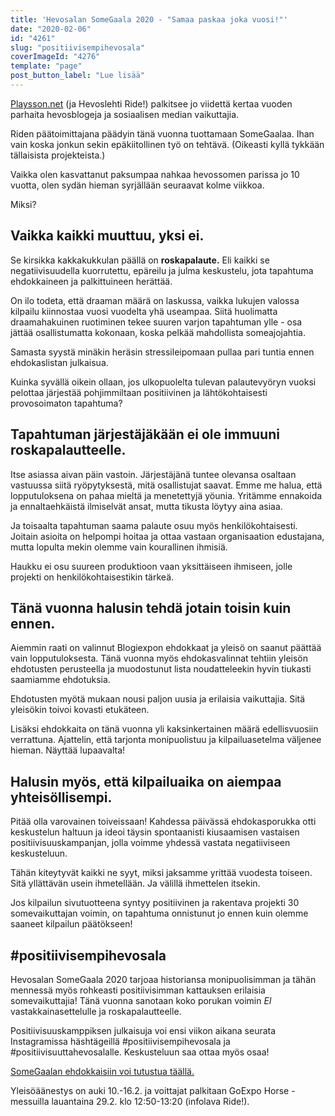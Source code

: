 ```yaml
---
title: 'Hevosalan SomeGaala 2020 - "Samaa paskaa joka vuosi!"'
date: "2020-02-06"
id: "4261"
slug: "positiivisempihevosala"
coverImageId: "4276"
template: "page"
post_button_label: "Lue lisää"
---
```


[Playsson.net](https://www.playsson.net/) (ja Hevoslehti Ride!) palkitsee jo viidettä kertaa vuoden parhaita hevosblogeja ja sosiaalisen median vaikuttajia.

Riden päätoimittajana päädyin tänä vuonna tuottamaan SomeGaalaa. Ihan vain koska jonkun sekin epäkiitollinen työ on tehtävä. (Oikeasti kyllä tykkään tällaisista projekteista.)

Vaikka olen kasvattanut paksumpaa nahkaa hevossomen parissa jo 10 vuotta, olen sydän hieman syrjällään seuraavat kolme viikkoa.

Miksi?

## Vaikka kaikki muuttuu, yksi ei.

Se kirsikka kakkakukkulan päällä on **roskapalaute.** Eli kaikki se negatiivisuudella kuorrutettu, epäreilu ja julma keskustelu, jota tapahtuma ehdokkaineen ja palkittuineen herättää.

On ilo todeta, että draaman määrä on laskussa, vaikka lukujen valossa kilpailu kiinnostaa vuosi vuodelta yhä useampaa. Siitä huolimatta draamahakuinen ruotiminen tekee suuren varjon tapahtuman ylle - osa jättää osallistumatta kokonaan, koska pelkää mahdollista someajojahtia.

Samasta syystä minäkin heräsin stressileipomaan pullaa pari tuntia ennen ehdokaslistan julkaisua.

Kuinka syvällä oikein ollaan, jos ulkopuolelta tulevan palautevyöryn vuoksi pelottaa järjestää pohjimmiltaan positiivinen ja lähtökohtaisesti provosoimaton tapahtuma?

## Tapahtuman järjestäjäkään ei ole immuuni roskapalautteelle.

Itse asiassa aivan päin vastoin. Järjestäjänä tuntee olevansa osaltaan vastuussa siitä ryöpytyksestä, mitä osallistujat saavat. Emme me halua, että lopputuloksena on pahaa mieltä ja menetettyjä yöunia. Yritämme ennakoida ja ennaltaehkäistä ilmiselvät ansat, mutta tikusta löytyy aina asiaa.

Ja toisaalta tapahtuman saama palaute osuu myös henkilökohtaisesti. Joitain asioita on helpompi hoitaa ja ottaa vastaan organisaation edustajana, mutta lopulta mekin olemme vain kourallinen ihmisiä.

Haukku ei osu suureen produktioon vaan yksittäiseen ihmiseen, jolle projekti on henkilökohtaisestikin tärkeä.

## Tänä vuonna halusin tehdä jotain toisin kuin ennen.

Aiemmin raati on valinnut Blogiexpon ehdokkaat ja yleisö on saanut päättää vain lopputuloksesta. Tänä vuonna myös ehdokasvalinnat tehtiin yleisön ehdotusten perusteella ja muodostunut lista noudatteleekin hyvin tiukasti saamiamme ehdotuksia.

Ehdotusten myötä mukaan nousi paljon uusia ja erilaisia vaikuttajia. Sitä yleisökin toivoi kovasti etukäteen.

Lisäksi ehdokkaita on tänä vuonna yli kaksinkertainen määrä edellisvuosiin verrattuna. Ajattelin, että tarjonta monipuolistuu ja kilpailuasetelma väljenee hieman. Näyttää lupaavalta!

## Halusin myös, että kilpailuaika on aiempaa yhteisöllisempi.

Pitää olla varovainen toiveissaan! Kahdessa päivässä ehdokasporukka otti keskustelun haltuun ja ideoi täysin spontaanisti kiusaamisen vastaisen positiivisuuskampanjan, jolla voimme yhdessä vastata negatiiviseen keskusteluun.

Tähän kiteytyvät kaikki ne syyt, miksi jaksamme yrittää vuodesta toiseen. Sitä yllättävän usein ihmetellään. Ja välillä ihmettelen itsekin.

Jos kilpailun sivutuotteena syntyy positiivinen ja rakentava projekti 30 somevaikuttajan voimin, on tapahtuma onnistunut jo ennen kuin olemme saaneet kilpailun päätökseen!

## #positiivisempihevosala

Hevosalan SomeGaala 2020 tarjoaa historiansa monipuolisimman ja tähän mennessä myös rohkeasti positiivisimman kattauksen erilaisia somevaikuttajia! Tänä vuonna sanotaan koko porukan voimin _EI_ vastakkainasettelulle ja roskapalautteelle.

Positiivisuuskamppiksen julkaisuja voi ensi viikon aikana seurata Instagramissa häshtägeillä #positiivisempihevosala ja #positiivisuuttahevosalalle. Keskusteluun saa ottaa myös osaa!

[SomeGaalan ehdokkaisiin voi tutustua täällä.](https://www.playsson.net/somegaala-2020-ehdokkaat/)

Yleisöäänestys on auki 10.-16.2. ja voittajat palkitaan GoExpo Horse -messuilla lauantaina 29.2. klo 12:50-13:20 (infolava Ride!).

